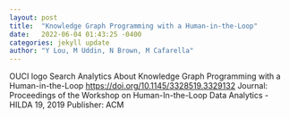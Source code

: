 ```yaml
---
layout: post
title:  "Knowledge Graph Programming with a Human-in-the-Loop"
date:   2022-06-04 01:43:25 -0400
categories: jekyll update
author: "Y Lou, M Uddin, N Brown, M Cafarella"
---
```

OUCI logo Search Analytics About   Knowledge Graph Programming with   a Human-in-the-Loop https://doi.org/10.1145/3328519.3329132 Journal: Proceedings of   the Workshop on Human-In-the-Loop Data Analytics - HILDA 19, 2019 Publisher: ACM 